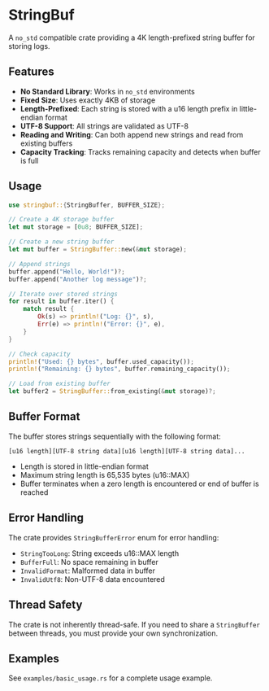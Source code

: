 # StringBuf

A `no_std` compatible crate providing a 4K length-prefixed string buffer for storing logs.

## Features

- **No Standard Library**: Works in `no_std` environments
- **Fixed Size**: Uses exactly 4KB of storage
- **Length-Prefixed**: Each string is stored with a u16 length prefix in little-endian format
- **UTF-8 Support**: All strings are validated as UTF-8
- **Reading and Writing**: Can both append new strings and read from existing buffers
- **Capacity Tracking**: Tracks remaining capacity and detects when buffer is full

## Usage

```rust
use stringbuf::{StringBuffer, BUFFER_SIZE};

// Create a 4K storage buffer
let mut storage = [0u8; BUFFER_SIZE];

// Create a new string buffer
let mut buffer = StringBuffer::new(&mut storage);

// Append strings
buffer.append("Hello, World!")?;
buffer.append("Another log message")?;

// Iterate over stored strings
for result in buffer.iter() {
    match result {
        Ok(s) => println!("Log: {}", s),
        Err(e) => println!("Error: {}", e),
    }
}

// Check capacity
println!("Used: {} bytes", buffer.used_capacity());
println!("Remaining: {} bytes", buffer.remaining_capacity());

// Load from existing buffer
let buffer2 = StringBuffer::from_existing(&mut storage)?;
```

## Buffer Format

The buffer stores strings sequentially with the following format:

```
[u16 length][UTF-8 string data][u16 length][UTF-8 string data]...
```

- Length is stored in little-endian format
- Maximum string length is 65,535 bytes (u16::MAX)
- Buffer terminates when a zero length is encountered or end of buffer is reached

## Error Handling

The crate provides `StringBufferError` enum for error handling:

- `StringTooLong`: String exceeds u16::MAX length
- `BufferFull`: No space remaining in buffer
- `InvalidFormat`: Malformed data in buffer
- `InvalidUtf8`: Non-UTF-8 data encountered

## Thread Safety

The crate is not inherently thread-safe. If you need to share a `StringBuffer` between threads, you must provide your own synchronization.

## Examples

See `examples/basic_usage.rs` for a complete usage example.
